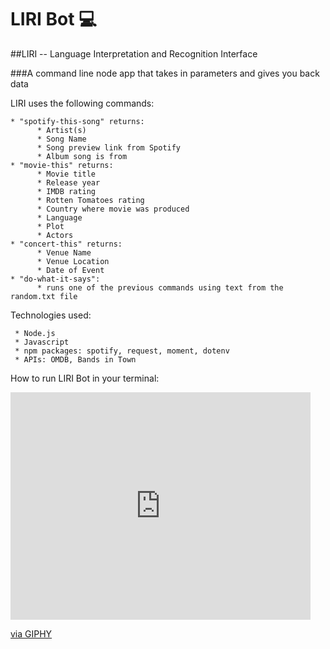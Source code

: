 # LIRI Bot  :computer:

##LIRI -- Language Interpretation and Recognition Interface

###A command line node app that takes in parameters and gives you back data

LIRI uses the following commands:
    
    * "spotify-this-song" returns:
          * Artist(s)
          * Song Name
          * Song preview link from Spotify
          * Album song is from
    * "movie-this" returns:
          * Movie title
          * Release year
          * IMDB rating
          * Rotten Tomatoes rating
          * Country where movie was produced
          * Language
          * Plot
          * Actors
    * "concert-this" returns:
          * Venue Name
          * Venue Location
          * Date of Event
    * "do-what-it-says":
          * runs one of the previous commands using text from the random.txt file
        
 
 Technologies used:
  
     * Node.js
     * Javascript
     * npm packages: spotify, request, moment, dotenv
     * APIs: OMDB, Bands in Town
     
 How to run LIRI Bot in your terminal:
 
<iframe src="https://giphy.com/embed/MnEMZtsDtPhnJsBdYR" width="480" height="364" frameBorder="0" class="giphy-embed" allowFullScreen></iframe><p><a href="https://giphy.com/gifs/MnEMZtsDtPhnJsBdYR">via GIPHY</a></p>
 
 
 
 
 
 
 
    

  
